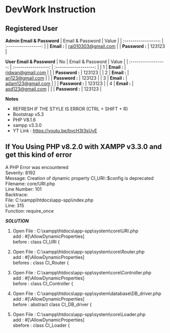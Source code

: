 # DevWork Instruction

## Registered User 
**Admin Email & Password**
| Email & Password | Value |
| :-----------------: | :-----------------: |
| **Email    :** | rai010303@gmail.com |
| **Password :** | 123123 |

**User Email & Password**
| No | Email & Password | Value |
| :-----------------: | :-----------------: | :-------------------: |
| 1 | **Email    :** | ridwan@gmail.com |
|   | **Password :** | 123123 |
| 2 | **Email    :** | ari123@gmail.com |
|   | **Password :** | 123123 |
| 3 | **Email    :** | adam123@gmail.com |
|   | **Password :** | 123123 |
| 4 | **Email    :** | asd123@gmail.com |
|   | **Password :** | 123123 |

**Notes**
- REFRESH IF THE STYLE IS ERROR (CTRL + SHIFT + R)
- Bootstrap v5.3
- PHP V8.1.6
- xampp v3.3.0
- YT Link : https://youtu.be/bvcH3t3sUyE

## If You Using PHP v8.2.0 with XAMPP v3.3.0 and get this kind of error

A PHP Error was encountered <br />
Severity: 8192 <br />
Message: Creation of dynamic property CI_URI::$config is deprecated <br />
Filename: core/URI.php <br />
Line Number: 101 <br />
Backtrace: <br />
File: C:\xampp\htdocs\app-spp\index.php <br />
Line: 315 <br />
Function: require_once <br />

***SOLUTION***
1. Open File : C:\xampp\htdocs\app-spp\system\core\URI.php <br />
add : #[\AllowDynamicProperties] <br />
before : class CI_URI { <br />

2. Open File : C:\xampp\htdocs\app-spp\system\core\Router.php <br />
add : #[\AllowDynamicProperties] <br />
befores : class CI_Router { <br />

3. Open File : C:\xampp\htdocs\app-spp\system\core\Controller.php <br />
add : #[\AllowDynamicProperties] <br />
before : class CI_Controller { <br />

4. Open File : C:\xampp\htdocs\app-spp\system\database\DB_driver.php <br />
add : #[\AllowDynamicProperties] <br />
before : abstract class CI_DB_driver { <br />

5. Open File : C:\xampp\htdocs\app-spp\system\core\Loader.php <br />
add : #[\AllowDynamicProperties] <br />
sbefore : class CI_Loader { <br />



